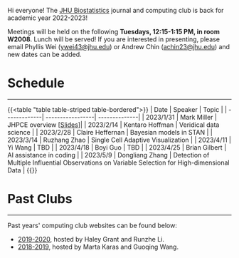 Hi everyone! The [JHU Biostatistics](https://publichealth.jhu.edu/departments/biostatistics) journal and computing club is back for academic year 2022-2023! 

Meetings will be held on the following **Tuesdays, 12:15-1:15 PM, in room W2008**. Lunch will be served! If you are interested in presenting, please email Phyllis Wei ([ywei43@jhu.edu](mailto:ywei43@jhu.edu)) or Andrew Chin ([achin23@jhu.edu](mailto:achin23@jhu.edu)) and new dates can be added.

# Schedule
---

{{<table "table table-striped table-bordered">}}
|    Date     |      Speaker     | Topic |
| -------------| -----------------| --------------|
| 2023/1/31    | Mark Miller      | JHPCE overview [[Slides](JHPCE-Overview-BST-ComputingClub.pdf)]|
| 2023/2/14 | Kentaro Hoffman  | Veridical data science |
| 2023/2/28 | Claire Heffernan | Bayesian models in STAN |
| 2023/3/14 | Ruzhang Zhao     | Single Cell Adaptive Visualization |
| 2023/4/11 | Yi Wang          | TBD |
| 2023/4/18 | Boyi Guo         | TBD |
| 2023/4/25 | Brian Gilbert    | AI assistance in coding |
| 2023/5/9  | Dongliang Zhang  | Detection of Multiple Influential Observations on Variable Selection for High-dimensional Data |
{{</table>}}


# Past Clubs
---
Past years' computing club websites can be found below:
- [2019-2020](https://stephlee3.github.io/resources/compclub), hosted by Haley Grant and Runzhe Li.
- [2018-2019](https://martakarass.github.io/resources/computing-club/), hosted by Marta Karas and Guoqing Wang.

